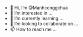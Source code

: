 - 👋 Hi, I’m @Manhconggchua
- 👀 I’m interested in ...
- 🌱 I’m currently learning ...
- 💞️ I’m looking to collaborate on ...
- 📫 How to reach me ...

<!---
Manhconggchua/Manhconggchua is a ✨ special ✨ repository because its `README.md` (this file) appears on your GitHub profile.
You can click the Preview link to take a look at your changes.
--->
